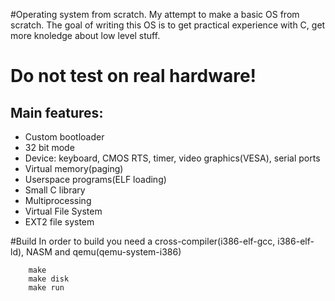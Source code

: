 #Operating system from scratch.
My attempt to make a basic OS from scratch.
The goal of writing this OS is to get practical experience with C, get more knoledge about low level stuff.

# Do not test on real hardware!

## Main features:
* Custom bootloader
* 32 bit mode
* Device: keyboard, CMOS RTS, timer, video graphics(VESA), serial ports
* Virtual memory(paging)
* Userspace programs(ELF loading)
* Small C library
* Multiprocessing
* Virtual File System
* EXT2 file system

#Build
In order to build you need a cross-compiler(i386-elf-gcc, i386-elf-ld), NASM and qemu(qemu-system-i386)
```
	make
	make disk
	make run
```

